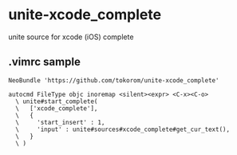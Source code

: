unite-xcode_complete
====================

unite source for xcode (iOS) complete

## .vimrc sample

```vim
NeoBundle 'https://github.com/tokorom/unite-xcode_complete'

autocmd FileType objc inoremap <silent><expr> <C-x><C-o>
  \ unite#start_complete(
  \   ['xcode_complete'],
  \   {
  \     'start_insert' : 1,
  \     'input' : unite#sources#xcode_complete#get_cur_text(),
  \   }
  \ )
```
